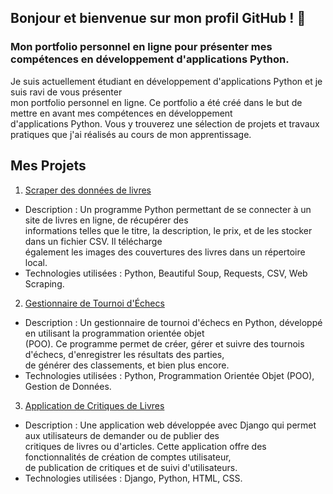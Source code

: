 ## Bonjour et bienvenue sur mon profil GitHub ! 👋

### Mon portfolio personnel en ligne pour présenter mes compétences en développement d'applications Python.


Je suis actuellement étudiant en développement d'applications Python et je suis ravi de vous présenter  
mon portfolio personnel en ligne. Ce portfolio a été créé dans le but de mettre en avant mes compétences en développement  
d'applications Python. Vous y trouverez une sélection de projets et travaux pratiques que j'ai réalisés au cours de mon apprentissage.


## Mes Projets

1. [Scraper des données de livres](https://github.com/Nico13118/PremierProjet)
- Description : Un programme Python permettant de se connecter à un site de livres en ligne, de récupérer des  
informations telles que le titre, la description, le prix, et de les stocker dans un fichier CSV. Il télécharge  
également les images des couvertures des livres dans un répertoire local.
- Technologies utilisées : Python, Beautiful Soup, Requests, CSV, Web Scraping.
2. [Gestionnaire de Tournoi d'Échecs](https://github.com/Nico13118/Projet4-V2)
- Description : Un gestionnaire de tournoi d'échecs en Python, développé en utilisant la programmation orientée objet  
(POO). Ce programme permet de créer, gérer et suivre des tournois d'échecs, d'enregistrer les résultats des parties,  
de générer des classements, et bien plus encore.
- Technologies utilisées : Python, Programmation Orientée Objet (POO), Gestion de Données.
3. [Application de Critiques de Livres](https://github.com/Nico13118/Projet9_V2)
- Description : Une application web développée avec Django qui permet aux utilisateurs de demander ou de publier des  
critiques de livres ou d'articles. Cette application offre des fonctionnalités de création de comptes utilisateur,  
de publication de critiques et de suivi d'utilisateurs.
- Technologies utilisées : Django, Python, HTML, CSS.


<!--
**Nico13118/Nico13118** is a ✨ _special_ ✨ repository because its `README.md` (this file) appears on your GitHub profile.

Here are some ideas to get you started:

- 🔭 I’m currently working on ...
- 🌱 I’m currently learning ...
- 👯 I’m looking to collaborate on ...
- 🤔 I’m looking for help with ...
- 💬 Ask me about ...
- 📫 How to reach me: ...
- 😄 Pronouns: ...
- ⚡ Fun fact: ...
-->


